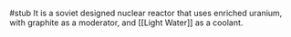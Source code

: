 #stub 
It is a soviet designed nuclear reactor that uses enriched uranium, with graphite as a moderator, and [[Light Water]] as a coolant. 